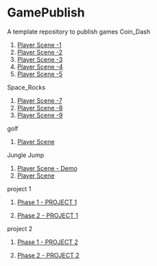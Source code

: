 # GamePublish
A template repository to publish games
Coin_Dash
1. [Player Scene -1](Player_scene/)
2. [Player Scene -2](player_scene_08_30/)
3. [Player Scene -3](Player_scene_08_30_01/)
4. [Player Scene -4](player_scene_08_30_me/)
5. [Player Scene -5](Player_Scene_Fin/)

Space_Rocks

1. [Player Scene -7](SpaceRocks_01/)
2. [Player Scene -8](SpaceRocks_09_11/)
3. [Player Scene -9](SpaceRocks_09_13/)


golf
1. [Player Scene](phase1Project2/)



Jungle Jump
1. [Player Scene - Demo](junglejumpdemo2/)
2. [Player Scene](jungle_jump_done/)


project 1 
1. [Phase 1 - PROJECT 1](phase1coindash/)

2. [Phase 2 - PROJECT 1](Phase2Project1/)

project 2
1. [Phase 1 - PROJECT 2](phase1Project2/)

2. [Phase 2 - PROJECT 2](PROJECT2phase2/)




